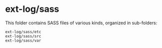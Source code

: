 # ext-log/sass

This folder contains SASS files of various kinds, organized in sub-folders:

    ext-log/sass/etc
    ext-log/sass/src
    ext-log/sass/var
